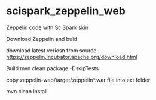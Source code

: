 # scispark_zeppelin_web
Zeppelin code with SciSpark skin
 
Download Zeppelin and buid

download latest veriosn from source
https://zeppelin.incubator.apache.org/download.html

Build
mvn clean package -DskipTests

copy zeppelin-web/target/zeppelin*.war file into ext folder

mvn clean install 
